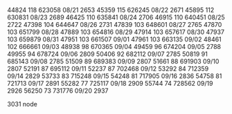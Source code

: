 
44824   118 623058 08/21 2653
45359   115 626245 08/22 2671
45895   112 630831 08/23 2689
46425   110 635841 08/24 2706
46915   110 640451 08/25 2722
47398   104 644647 08/26 2731
47839   103 648601 08/27 2765
47870   103 651799 08/28 
47889   103 654816 08/29
47914   103 657617 08/30
47937   103 659879 08/31
47951   103 661507 09/01
47961   103 663135 09/02
48461   102 666661 09/03
48938   98  670365 09/04
49459   96  674204 09/05 2788
49955   94  678724 09/06 2809
50406   92  682112 09/07 2785
50819   91  685143 09/08 2785
51509   89  689383 09/09 2807
51661   88  691903 09/10 2807
52191   87  695112 09/11 
52237   87  702468 09/12
53292   84  712359 09/14 2829
53733   83  715248 09/15 
54248   81  717905 09/16 2836
54758   81  721713 09/17 2891
55282   77  725117 09/18 2909
55744   74  728562 09/19 2926
56250   73  731776 09/20 2937

3031 node
